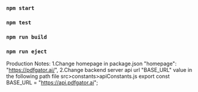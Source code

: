 ### `npm start`

### `npm test`

### `npm run build`

### `npm run eject`

Production Notes:
1.Change homepage in package.json
"homepage": "https://pdfgator.ai/",
2.Change backend server api url "BASE_URL" value in the following path file
src>constants>apiConstants.js
export const BASE_URL = "https://api.pdfgator.ai";
